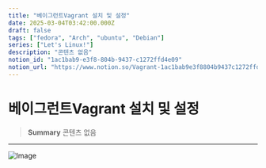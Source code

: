 ```yaml
---
title: "베이그런트Vagrant 설치 및 설정"
date: 2025-03-04T03:42:00.000Z
draft: false
tags: ["fedora", "Arch", "ubuntu", "Debian"]
series: ["Let's Linux!"]
description: "콘텐츠 없음"
notion_id: "1ac1bab9-e3f8-804b-9437-c1272ffd4e09"
notion_url: "https://www.notion.so/Vagrant-1ac1bab9e3f8804b9437c1272ffd4e09"
---
```


# 베이그런트Vagrant 설치 및 설정

> **Summary**
> 콘텐츠 없음

---

![Image](https://prod-files-secure.s3.us-west-2.amazonaws.com/09ccd4d5-876c-4bba-bbdf-cc77a0a11257/003f3f9f-fb0e-4302-adc0-6df5221b8d18/image.png?X-Amz-Algorithm=AWS4-HMAC-SHA256&X-Amz-Content-Sha256=UNSIGNED-PAYLOAD&X-Amz-Credential=ASIAZI2LB46664PCZWCO%2F20250724%2Fus-west-2%2Fs3%2Faws4_request&X-Amz-Date=20250724T115354Z&X-Amz-Expires=3600&X-Amz-Security-Token=IQoJb3JpZ2luX2VjEAMaCXVzLXdlc3QtMiJGMEQCICTnm99E%2B0ZroP%2BT2a2D5t17YGzHH6tH2o8F7du%2BPTU0AiBEi%2F4%2BlxCdJIBN8kpPNz%2FpVcZ0rJ6meEvekHb0Q%2Fg5%2Fyr%2FAwgsEAAaDDYzNzQyMzE4MzgwNSIMFx6aM8bu9eTcVxWLKtwDa5RjUir1%2BjcPPBMR6Om9RNIIpElCznW6taaGtP3tXIco5bCIsosB%2FQoUWclLoTMVmD0r%2FEpmwkk%2BsHGP5hb9%2Bb8g6GcyfFdmuX9qNd2n413S0nDWpjENJi2J7Ayykd1%2BvGOffQokB20Tgx3MX9QY57r2PI85nAoLyqx56fTDu5bz4zqPzi5cZ0DsVpnkW0hB5T8uA5kIUNkQ3wttSgvQqyGuZe0ij%2F8A1YsYin3fKeDUaIpJBODmOxCCq7dVaL%2FP%2FpsHPga0kacIXb0hz8coMn4lKHku0GZ5r6Prfwr2m8vbtb7hlDAjaymJ1%2Fn6aIOmzBExh9iOkoFekcl9%2FY6u9qnM%2BjX8j%2BBetDgEyMDHbWm%2FV3mB9pBPNs2BgeDLMpUP5%2B9ZLxFhKcW1dvkuzIpwMtxt65Wq5903ACL1QUayJShcLIBiKnmqewl4cpEJzoL2UNC7y1Mdkqaeojr458f3k%2B7FosRdjVgJNBSAp6HYntfUZGFg8vfoMlx%2FBUtX7K2FBITAzs0%2BrzuULJn7Hx1tBqpJ0am0CJPDfsbN6TiSc8RzGNPfxlW2kkCzl130hoyLgbPvMeUGUOPtLCY7o1F3vPKmp8AaVOcBp6DsE5kedvBsBF9zzQnPHrTenEww6JuIxAY6pgGHhB6twYx0sYMfL3pCvFSVM8yZaVe2OHOgThSVNvSNsqbQwFYoHr%2BZnLMh9ilSif1u7g1r1wd5c6Jgcfb3kLQbJrsytjFaXYoYX4f9V%2FgY1wsDIN5msznLw3D4IKQvP1nXQ%2B%2FIizVJBCYg0MRFOMf7hmSLG2Mh%2FIm8wlyZhJuqJ6OCKFRaDgvxLX0nOMKSHx4X8P%2BA0EEGdGhg7jz%2BGHVr8zxkp6Rg&X-Amz-Signature=040d631f9b04d6f2b786818968991246b93ec8e27581ba3033944f8dc1dac3fc&X-Amz-SignedHeaders=host&x-amz-checksum-mode=ENABLED&x-id=GetObject)


